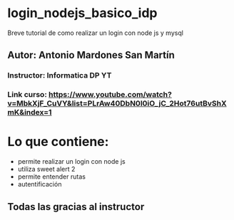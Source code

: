 # login_nodejs_basico_idp
Breve tutorial de como realizar un login con node js y mysql

## Autor: Antonio Mardones San Martín

### Instructor: Informatica DP YT
### Link curso: https://www.youtube.com/watch?v=MbkXjF_CuVY&list=PLrAw40DbN0l0iO_jC_2Hot76utBvShXmK&index=1

# Lo que contiene:
- permite realizar un login con node js
- utiliza sweet alert 2
- permite entender rutas
- autentificación

## Todas las gracias al instructor
